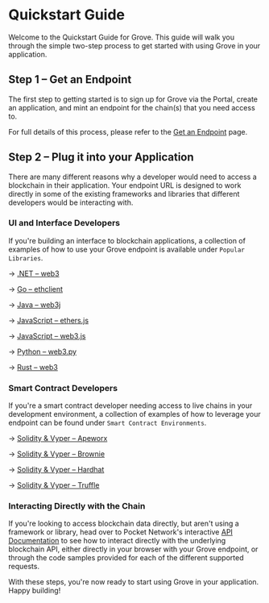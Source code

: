 # Quickstart Guide

Welcome to the Quickstart Guide for Grove. This guide will walk you through the simple two-step process to get started with using Grove in your application.

## Step 1 – Get an Endpoint

The first step to getting started is to sign up for Grove via the Portal, create an application, and mint an endpoint for the chain(s) that you need access to.

For full details of this process, please refer to the [Get an Endpoint](get-an-endpoint) page.

## Step 2 – Plug it into your Application

There are many different reasons why a developer would need to access a blockchain in their application. Your endpoint URL is designed to work directly in some of the existing frameworks and libraries that different developers would be interacting with.

### UI and Interface Developers

If you're building an interface to blockchain applications, a collection of examples of how to use your Grove endpoint is available under `Popular Libraries`.

&rarr; [.NET – web3](../popular-libraries/net–web3)

&rarr; [Go – ethclient](../popular-libraries/ethclient-go)

&rarr; [Java – web3j](../popular-libraries/web3j-java)

&rarr; [JavaScript – ethers.js](../popular-libraries/ethers-js)

&rarr; [JavaScript – web3.js](../popular-libraries/web3-js)

&rarr; [Python – web3.py](../popular-libraries/web3-py)

&rarr; [Rust – web3](../popular-libraries/rust-web3)

### Smart Contract Developers

If you're a smart contract developer needing access to live chains in your development environment, a collection of examples of how to leverage your endpoint can be found under `Smart Contract Environments`.

&rarr; [Solidity & Vyper – Apeworx](../smart-contract-environments/apeworx)

&rarr; [Solidity & Vyper – Brownie](../smart-contract-environments/brownie)

&rarr; [Solidity & Vyper – Hardhat](../smart-contract-environments/hardhat)

&rarr; [Solidity & Vyper – Truffle](../smart-contract-environments/truffle)

### Interacting Directly with the Chain

If you're looking to access blockchain data directly, but aren't using a framework or library, head over to Pocket Network's interactive [API Documentation](https://docs.pokt.network/api-docs/ethereum/#/) to see how to interact directly with the underlying blockchain API, either directly in your browser with your Grove endpoint, or through the code samples provided for each of the different supported requests.

With these steps, you're now ready to start using Grove in your application. Happy building!
